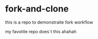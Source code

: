 # fork-and-clone

this is a repo to demonstraite fork workflow

my favotite repo does´t this ahahah
